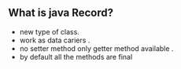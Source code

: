## What is java Record?
- new type of class.
- work as data cariers .
- no setter method only getter method available .
- by default all the methods are final
